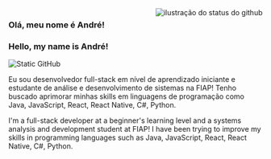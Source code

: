 <img align='right' src="https://github-readme-stats.vercel.app/api?username=andresant-ana&show_icons=true&title_color=783c00&text_color=af552e&icon_color=783c00&bg_color=f8efd4&cache_seconds=2300" alt="ilustração do status do github">

### Olá, meu nome é André!
### Hello, my name is André!

<img src="https://img.shields.io/static/v1?label=Overview&message=andresant-ana&color=f8efd4&style=for-the-badge&logo=GitHub" alt="Static GitHub">

<p>Eu sou desenvolvedor full-stack em nível de aprendizado iniciante e estudante de análise e desenvolvimento de sistemas na FIAP! Tenho buscado aprimorar minhas skills em linguagens de programação como Java, JavaScript, React, React Native, C#, Python.</p>
<p>I'm a full-stack developer at a beginner's learning level and a systems analysis and development student at FIAP! I have been trying to improve my skills in programming languages ​​such as Java, JavaScript, React, React Native, C#, Python.</p>
